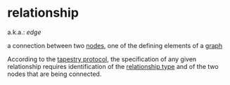 relationship
=====

a.k.a.: *edge*

a connection between two [nodes](node.md), one of the defining elements of a [graph](graph.md)

According to the [tapestry protocol](tapestryProtocol.md), the specification of any given relationship requires identification of the [relationship type](relationshipType.md) and of the two nodes that are being connected.
